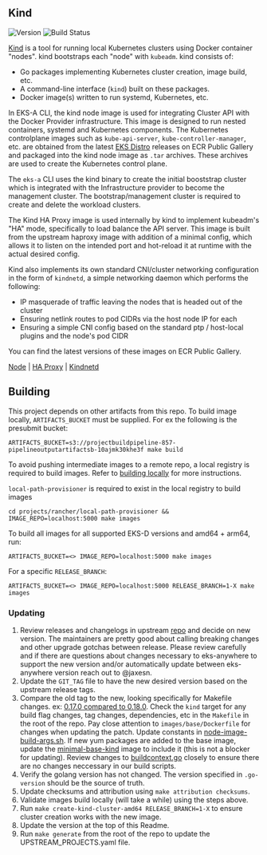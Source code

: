 ## **Kind**
![Version](https://img.shields.io/badge/version-v0.24.0-blue)
![Build Status](https://codebuild.us-west-2.amazonaws.com/badges?uuid=eyJlbmNyeXB0ZWREYXRhIjoiVkgvQm93WHUvUWJ1U2ZhSG9JTUJNMFdjdGtwSkIyRCt1azM0THYxcWYweC8rM2lHRmNYMXI0QkVPUm4yZ0JZZ1c4RzdMeTJ3dGtpREdYeFpvTEhtc2FnPSIsIml2UGFyYW1ldGVyU3BlYyI6Im9GV2EzRGZQNVZ5c25kTmoiLCJtYXRlcmlhbFNldFNlcmlhbCI6MX0%3D&branch=main)

[Kind](https://github.com/kubernetes-sigs/kind) is a tool for running local Kubernetes clusters using Docker container "nodes". kind bootstraps each "node" with `kubeadm`. kind consists of:
* Go packages implementing Kubernetes cluster creation, image build, etc.
* A command-line interface (`kind`) built on these packages.
* Docker image(s) written to run systemd, Kubernetes, etc.

In EKS-A CLI, the kind node image is used for integrating Cluster API with the Docker Provider infrastructure. This image is designed to run nested containers, systemd and Kubernetes components. The Kubernetes controlplane images such as `kube-api-server`, `kube-controller-manager`, etc. are obtained from the latest [EKS Distro](https://github.com/aws/eks-distro) releases on ECR Public Gallery and packaged into the kind node image as `.tar` archives. These archives are used to create the Kubernetes control plane.

The `eks-a` CLI uses the kind binary to create the initial booststrap cluster which is integrated with the Infrastructure provider to become the management cluster. The bootstrap/management cluster is required to create and delete the workload clusters.

The Kind HA Proxy image is used internally by kind to implement kubeadm's "HA" mode, specifically to load balance the API server.
This image is built from the upstream haproxy image with addition of a minimal config, which allows it to listen on the intended port and hot-reload it at runtime with the actual desired config.

Kind also implements its own standard CNI/cluster networking configuration in the form of `kindnetd`, a simple networking daemon which performs the following:
* IP masquerade of traffic leaving the nodes that is headed out of the cluster
* Ensuring netlink routes to pod CIDRs via the host node IP for each
* Ensuring a simple CNI config based on the standard ptp / host-local plugins and the node's pod CIDR

You can find the latest versions of these images on ECR Public Gallery.

[Node](https://gallery.ecr.aws/eks-anywhere/kubernetes-sigs/kind/node) | [HA Proxy](https://gallery.ecr.aws/eks-anywhere/kubernetes-sigs/kind/haproxy) | [Kindnetd](https://gallery.ecr.aws/eks-anywhere/kubernetes-sigs/kind/kindnetd)

## Building
This project depends on other artifacts from this repo.  To build image locally, `ARTIFACTS_BUCKET` must be supplied. For ex
the following is the presubmit bucket:

`ARTIFACTS_BUCKET=s3://projectbuildpipeline-857-pipelineoutputartifactsb-10ajmk30khe3f make build`

To avoid pushing intermediate images to a remote repo, a local registry is required
to build images.  Refer to [building locally](../../../docs/development/building-locally.md) for more instructions.

`local-path-provisioner` is required to exist in the local registry to build images

`cd projects/rancher/local-path-provisioner && IMAGE_REPO=localhost:5000 make images`

To build all images for all supported EKS-D versions and amd64 + arm64, run:

`ARTIFACTS_BUCKET=<> IMAGE_REPO=localhost:5000 make images`

For a specific `RELEASE_BRANCH`:

`ARTIFACTS_BUCKET=<> IMAGE_REPO=localhost:5000 RELEASE_BRANCH=1-X make images`


### Updating

1. Review releases and changelogs in upstream [repo](https://github.com/kubernetes-sigs/kind) and decide on new version. 
The maintainers are pretty good about calling breaking changes and other upgrade gotchas between release.  Please
review carefully and if there are questions about changes necessary to eks-anywhere to support the new version
and/or automatically update between eks-anywhere version reach out to @jaxesn.
1. Update the `GIT_TAG` file to have the new desired version based on the upstream release tags.
1. Compare the old tag to the new, looking specifically for Makefile changes. 
ex: [0.17.0 compared to 0.18.0](https://github.com/kubernetes-sigs/kind/compare/v0.17.0...v0.18.0). Check the `kind` target for
any build flag changes, tag changes, dependencies, etc in the `Makefile` in the root of the repo.  Pay close attention to
`images/base/Dockerfile` for changes when updating the patch.  Update constants in [node-image-build-args.sh](./build/node-image-build-args.sh#48).
If new yum packages are added to the base image, update the [minimal-base-kind](https://github.com/aws/eks-distro-build-tooling/blob/main/eks-distro-base/Dockerfile.minimal-base-kind)
image to include it (this is not a blocker for updating). Review changes to [buildcontext.go](https://github.com/kubernetes-sigs/kind/blob/main/pkg/build/nodeimage/buildcontext.go)
closely to ensure there are no changes neccessary in our build scripts.
1. Verify the golang version has not changed. The version specified in `.go-version` should be the source of truth.
1. Update checksums and attribution using `make attribution checksums`.
1. Validate images build locally (will take a while) using the steps above.
1. Run `make create-kind-cluster-amd64 RELEASE_BRANCH=1-X` to ensure cluster creation works with the new image.
1. Update the version at the top of this Readme.
1. Run `make generate` from the root of the repo to update the UPSTREAM_PROJECTS.yaml file.
